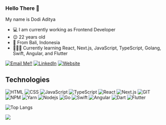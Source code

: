 ### Hello There 👋

My name is Dodi Aditya
 
- 💻 I am currently working as Frontend Developer
- 😉 22 years old
- 🌴 From Bali, Indonesia
- 👨🏻‍💻 Currently learning React, Next.js, JavaScript, TypeScript, Golang, Swift, Angular, and Flutter

<a href="mailto:dodiaridharma@gmail.com">![Email Me!!](https://img.shields.io/badge/Gmail-D14836?style=for-the-badge&logo=gmail&logoColor=white)</a> 
<a href="https://www.linkedin.com/in/dodi-aditya-237154206/">![LinkedIn](https://img.shields.io/badge/LinkedIn-0077B5?style=for-the-badge&logo=linkedin&logoColor=white)</a>
<a href="https://dodi-aditya-terminal.vercel.app">![Website](https://img.shields.io/badge/Portfolio_Website-444444?style=for-the-badge&logo=About.me&logoColor=white)</a>

## Technologies

<p>
  <img alt="HTML" src="https://img.shields.io/badge/-HTML5-E34F26?style=flat-square&logo=html5&logoColor=white" />
  <img alt="CSS" src="https://img.shields.io/badge/CSS%20-%231572B6.svg?style=flat-square&logo=css3&logoColor=white" />
  <img alt="JavaScript" src="https://img.shields.io/badge/JavaScript%20-%23F7DF1E.svg?style=flat-square&logo=javascript&logoColor=black" />
  <img alt="TypeScript" src="https://img.shields.io/badge/TypeScript%20-%232F74C0.svg?style=flat-square&logo=typescript&logoColor=white" />
  <img alt="React" src="https://img.shields.io/badge/-React-45b8d8?style=flat-square&logo=react&logoColor=white" />
  <img alt="Next.js" src="https://img.shields.io/badge/next.js-000000?style=flat&logo=nextdotjs&logoColor=white" />
  <img alt="GIT" src="https://img.shields.io/badge/-Git-F05032?style=flat-square&logo=git&logoColor=white" />
  <img alt="NPM" src="https://img.shields.io/badge/-NPM-CB3837?style=flat-square&logo=npm&logoColor=white" />
  <img alt="Yarn" src="https://img.shields.io/badge/-Yarn-2188b6?style=flat-square&logo=yarn&logoColor=white" />
  <img alt="Nodejs" src="https://img.shields.io/badge/-Nodejs-43853d?style=flat-square&logo=Node.js&logoColor=white" />
  <img alt="Go" src="https://img.shields.io/badge/Go-00ADD8?style=flat-square&logo=go&logoColor=white" />
  <img alt="Swift" src="https://img.shields.io/badge/Swift-FA7343?style=flat-square&logo=swift&logoColor=white" />
  <img alt="Angular" src="https://img.shields.io/badge/Angular-D61916?style=flat-square&logo=angular&logoColor=white" />
  <img alt="Dart" src="https://img.shields.io/badge/Dart-0175C2?style=flat&logo=dart&logoColor=white" />
  <img alt="Flutter" src="https://img.shields.io/badge/Flutter-02569B?style=flat&logo=flutter&logoColor=white" />
</p>

![Top Langs](https://github-readme-stats.vercel.app/api/top-langs/?username=DodyDharma440&layout=compact&theme=dark)

![](https://komarev.com/ghpvc/?username=DodyDharma440&color=green)




